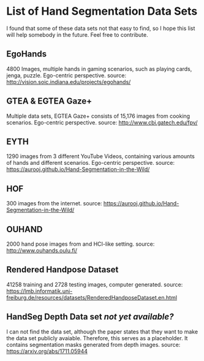 # List of Hand Segmentation Data Sets
I found that some of these data sets not that easy to find, so I hope this list will help somebody in the future. Feel free to contribute.

## EgoHands
4800 Images, multiple hands in gaming scenarios, such as playing cards, jenga, puzzle. Ego-centric perspective.
source: http://vision.soic.indiana.edu/projects/egohands/

## GTEA & EGTEA Gaze+
Multiple data sets, EGTEA Gaze+ consists of 15,176 images from cooking scenarios. Ego-centric perspective.
source: http://www.cbi.gatech.edu/fpv/

## EYTH
1290 images from 3 different YouTube Videos, containing various amounts of hands and different scenarios. Ego-centric perspective.
source: https://aurooj.github.io/Hand-Segmentation-in-the-Wild/

## HOF
300 images from the internet.
source: https://aurooj.github.io/Hand-Segmentation-in-the-Wild/

## OUHAND
2000 hand pose images from and HCI-like setting.
source: http://www.ouhands.oulu.fi/

## Rendered Handpose Dataset
41258 training and 2728 testing images, computer generated.
source: https://lmb.informatik.uni-freiburg.de/resources/datasets/RenderedHandposeDataset.en.html

## HandSeg Depth Data set *not yet available?*
I can not find the data set, although the paper states that they want to make the data set publicly avaiable. Therefore, this serves as a placeholder. It contains segmentation masks generated from depth images.
source: https://arxiv.org/abs/1711.05944

